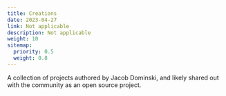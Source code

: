 ```yaml
---
title: Creations
date: 2023-04-27
link: Not applicable
description: Not applicable
weight: 10
sitemap:
  priority: 0.5
  weight: 0.8
---
```

<!--

This page represents the landing page for "creations" section. It is also shown under the homepage header for "creations". It should be therefore relatively short and sweet.

\-->



<p>A collection of projects authored by Jacob Dominski, and likely shared out with the community as an open source project.</p>
